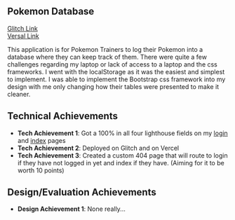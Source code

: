 ## Pokemon Database
[Glitch Link]()       
[Versal Link]()

This application is for Pokemon Trainers to log their Pokemon into a database where they can keep track of them.
There were quite a few challenges regarding my laptop or lack of access to a laptop and the css frameworks.
I went with the localStorage as it was the easiest and simplest to implement.
I was able to implement the Bootstrap css framework into my design with me only changing how their tables were presented to make it cleaner.

## Technical Achievements
- **Tech Achievement 1**: Got a 100% in all four lighthouse fields on my [login](./public/assets/login_perfection.png) and [index](./public/assets/index_perfection.png) pages
- **Tech Achievement 2**: Deployed on Glitch and on Vercel
- **Tech Achievement 3**: Created a custom 404 page that will route to login if they have not logged in yet and index if they have. (Aiming for it to be worth 10 points)

## Design/Evaluation Achievements
- **Design Achievement 1**: None really...